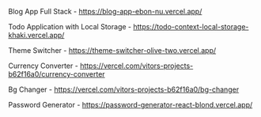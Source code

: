 Blog App Full Stack - https://blog-app-ebon-nu.vercel.app/

Todo Application with Local Storage - https://todo-context-local-storage-khaki.vercel.app/

Theme Switcher - https://theme-switcher-olive-two.vercel.app/

Currency Converter - https://vercel.com/vitors-projects-b62f16a0/currency-converter

Bg Changer - https://vercel.com/vitors-projects-b62f16a0/bg-changer

Password Generator - https://password-generator-react-blond.vercel.app/
